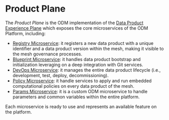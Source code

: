 # Product Plane

The *Product Plane* is the ODM implementation of the [Data Product Experience Plane](../../concepts/logical-planes/data-product-experience-plane.md) which exposes the core microservices of the ODM Platform, including:

* [Registry Microservice](./registry.md): it registers a new data product with a unique identifier and a data product version within the mesh, making it visible to the mesh governance processes.
* [Blueprint Microservice](./blueprint.md): it handles data product bootstrap and initialization leveraging on a deep integration with Git services.
* [DevOps Microservice](./devops.md): it manages the entire data product lifecycle (i.e., development, test, deploy, decommissioning).
* [Policy Microservice](./policy.md): it handle services to apply and run embedded computational policies on every data product of the mesh.
* [Params Microservice](./params.md): it is a custom ODM microservice to handle parameters and common variables within the entire platform.

Each microservice is ready to use and represents an available feature on the platform.